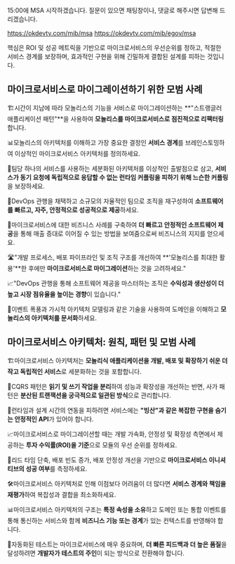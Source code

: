 15:00에 MSA 시작하겠습니다.
질문이 있으면 채팅창이나, 댓글로 해주시면 답변해 드리겠습니다.

https://okdevtv.com/mib/msa
https://okdevtv.com/mib/egov/msa

핵심은 ROI 및 성공 메트릭을 기반으로 마이크로서비스의 우선순위를 정하고, 적절한 서비스 경계를 보장하며, 효과적인 구현을 위해 긴밀하게 결합된 설계를 피하는 것입니다.

## 마이크로서비스로 마이그레이션하기 위한 모범 사례

🏗시간이 지남에 따라 모놀리스의 기능을 서비스로 마이그레이션하는 **"스트랭글러 애플리케이션 패턴"**을 사용하여 **모놀리스를 마이크로서비스로 점진적으로 리팩터링**합니다.

📊모놀리스의 아키텍처를 이해하고 가장 중요한 결정인 **서비스 경계**를 브레인스토밍하여 이상적인 마이크로서비스 아키텍처를 정의하세요.

🔗팀당 하나의 서비스를 사용하는 세분화된 아키텍처를 이상적인 출발점으로 삼고, **서비스가 동기 요청에 독립적으로 응답할 수 없는 런타임 커플링을 피하기 위해 느슨한 커플링**을 보장하세요.

🏢DevOps 관행을 채택하고 소규모의 자율적인 팀으로 조직을 재구성하여 **소프트웨어를 빠르고, 자주, 안정적으로 성공적으로 제공**하세요.

💼마이크로서비스에 대한 비즈니스 사례를 구축하여 **더 빠르고 안정적인 소프트웨어 제공**을 통해 매출 증대로 이어질 수 있는 방법을 보여줌으로써 비즈니스의 지지를 얻으세요.

🛣"개발 프로세스, 배포 파이프라인 및 조직 구조를 개선하여 **'모놀리스를 최대한 활용'**한 후에만 **마이크로서비스로 마이그레이션**하는 것을 고려하세요."

📈"DevOps 관행을 통해 소프트웨어 제공을 마스터하는 조직은 **수익성과 생산성이 더 높고 시장 점유율을 높이는 경향**이 있습니다."

🧱이벤트 폭풍과 가시적 아키텍처 모델링과 같은 기술을 사용하여 도메인을 이해하고 **모놀리스의 아키텍처를 문서화**하세요.

## 마이크로서비스 아키텍처: 원칙, 패턴 및 모범 사례

🏗마이크로서비스 아키텍처는 **모놀리식 애플리케이션을 개발, 배포 및 확장하기 쉬운 더 작고 독립적인 서비스**로 세분화하는 것을 포함합니다.

🔄CQRS 패턴은 **읽기 및 쓰기 작업을 분리**하여 성능과 확장성을 개선하는 반면, 사가 패턴은 **분산된 트랜잭션을 궁극적으로 일관된 방식**으로 관리합니다.

🧊런타임과 설계 시간의 연동을 피하려면 서비스에는 **"빙산"과 같은 복잡한 구현을 숨기는 안정적인 API**가 있어야 합니다.

📈마이크로서비스로 마이그레이션할 때는 개발 가속화, 안정성 및 확장성 측면에서 제공하는 **투자 수익률(ROI)을 기준**으로 모듈의 우선 순위를 정하세요.

🎯리드 타임 단축, 배포 빈도 증가, 배포 안정성 개선을 기반으로 **마이크로서비스 이니셔티브의 성공 여부**를 측정하세요.

🛠마이크로서비스 아키텍처로 인해 이점보다 어려움이 더 많다면 **서비스 경계와 책임을 재평가**하여 복잡성과 결합을 최소화하세요.

📊마이크로서비스 아키텍처의 구조는 **특정 속성을 소유**하고 도메인 또는 통합 이벤트를 통해 통신하는 서비스와 함께 **비즈니스 기능 또는 경계**가 있는 컨텍스트를 반영해야 합니다.

🔳자동화된 테스트는 마이크로서비스에 매우 중요하며, **더 빠른 피드백과 더 높은 품질**을 달성하려면 **개발자가 테스트의 주인**이 되는 방식으로 전환해야 합니다.